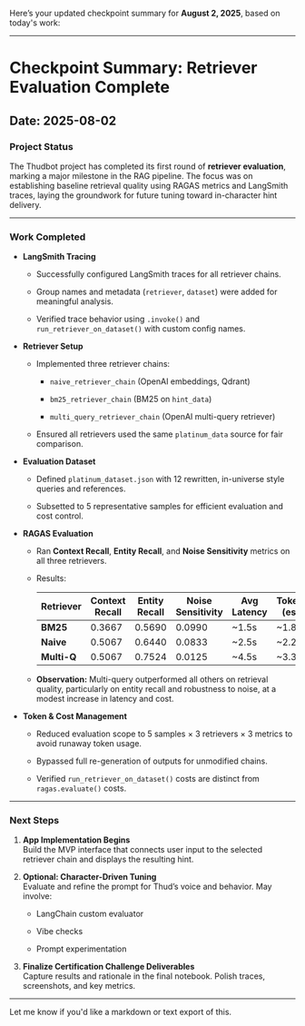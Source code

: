 Here’s your updated checkpoint summary for **August 2, 2025**, based on today's work:

---

# Checkpoint Summary: Retriever Evaluation Complete

## Date: 2025-08-02

### Project Status

The Thudbot project has completed its first round of **retriever evaluation**, marking a major milestone in the RAG pipeline. The focus was on establishing baseline retrieval quality using RAGAS metrics and LangSmith traces, laying the groundwork for future tuning toward in-character hint delivery.

---

### Work Completed

- **LangSmith Tracing**
    
    - Successfully configured LangSmith traces for all retriever chains.
        
    - Group names and metadata (`retriever`, `dataset`) were added for meaningful analysis.
        
    - Verified trace behavior using `.invoke()` and `run_retriever_on_dataset()` with custom config names.
        
- **Retriever Setup**
    
    - Implemented three retriever chains:
        
        - `naive_retriever_chain` (OpenAI embeddings, Qdrant)
            
        - `bm25_retriever_chain` (BM25 on `hint_data`)
            
        - `multi_query_retriever_chain` (OpenAI multi-query retriever)
            
    - Ensured all retrievers used the same `platinum_data` source for fair comparison.
        
- **Evaluation Dataset**
    
    - Defined `platinum_dataset.json` with 12 rewritten, in-universe style queries and references.
        
    - Subsetted to 5 representative samples for efficient evaluation and cost control.
        
- **RAGAS Evaluation**
    
    - Ran **Context Recall**, **Entity Recall**, and **Noise Sensitivity** metrics on all three retrievers.
        
    - Results:
        
        |Retriever|Context Recall|Entity Recall|Noise Sensitivity|Avg Latency|Tokens (est)|Cost (est)|
        |---|---|---|---|---|---|---|
        |**BM25**|0.3667|0.5690|0.0990|~1.5s|~1.8K|~$0.00021|
        |**Naive**|0.5067|0.6440|0.0833|~2.5s|~2.2K|~$0.00025|
        |**Multi-Q**|0.5067|0.7524|0.0125|~4.5s|~3.3K|~$0.00041|
        
    - **Observation:** Multi-query outperformed all others on retrieval quality, particularly on entity recall and robustness to noise, at a modest increase in latency and cost.
        
- **Token & Cost Management**
    
    - Reduced evaluation scope to 5 samples × 3 retrievers × 3 metrics to avoid runaway token usage.
        
    - Bypassed full re-generation of outputs for unmodified chains.
        
    - Verified `run_retriever_on_dataset()` costs are distinct from `ragas.evaluate()` costs.
        

---

### Next Steps

1. **App Implementation Begins**  
    Build the MVP interface that connects user input to the selected retriever chain and displays the resulting hint.
    
2. **Optional: Character-Driven Tuning**  
    Evaluate and refine the prompt for Thud’s voice and behavior. May involve:
    
    - LangChain custom evaluator
        
    - Vibe checks
        
    - Prompt experimentation
        
3. **Finalize Certification Challenge Deliverables**  
    Capture results and rationale in the final notebook. Polish traces, screenshots, and key metrics.
    

---

Let me know if you'd like a markdown or text export of this.